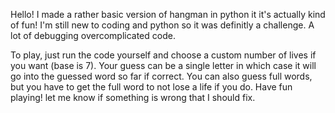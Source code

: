 Hello! I made a rather basic version of hangman in python it it's actually kind of fun!
I'm still new to coding and python so it was definitly a challenge. A lot of debugging overcomplicated code.

To play, just run the code yourself and choose a custom number of lives if you want (base is 7). 
Your guess can be a single letter in which case it will go into the guessed word so far if correct. You can also guess full words, but you have to get the full word to not lose a life if you do.
Have fun playing! let me know if something is wrong that I should fix.
